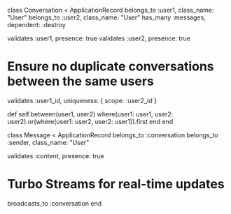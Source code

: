 class Conversation < ApplicationRecord
  belongs_to :user1, class_name: "User"
  belongs_to :user2, class_name: "User"
  has_many :messages, dependent: :destroy

  validates :user1, presence: true
  validates :user2, presence: true

  # Ensure no duplicate conversations between the same users
  validates :user1_id, uniqueness: { scope: :user2_id }

  def self.between(user1, user2)
    where(user1: user1, user2: user2).or(where(user1: user2, user2: user1)).first
  end
end

class Message < ApplicationRecord
  belongs_to :conversation
  belongs_to :sender, class_name: "User"

  validates :content, presence: true

  # Turbo Streams for real-time updates
  broadcasts_to :conversation
end


